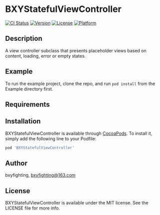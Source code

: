 # BXYStatefulViewController

[![CI Status](http://img.shields.io/travis/bxyfighting/BXYStatefulViewController.svg?style=flat)](https://travis-ci.org/bxyfighting/BXYStatefulViewController)
[![Version](https://img.shields.io/cocoapods/v/BXYStatefulViewController.svg?style=flat)](http://cocoapods.org/pods/BXYStatefulViewController)
[![License](https://img.shields.io/cocoapods/l/BXYStatefulViewController.svg?style=flat)](http://cocoapods.org/pods/BXYStatefulViewController)
[![Platform](https://img.shields.io/cocoapods/p/BXYStatefulViewController.svg?style=flat)](http://cocoapods.org/pods/BXYStatefulViewController)

## Description
A view controller subclass that presents placeholder views based on content, loading, error or empty states.

## Example

To run the example project, clone the repo, and run `pod install` from the Example directory first.

## Requirements

## Installation

BXYStatefulViewController is available through [CocoaPods](http://cocoapods.org). To install
it, simply add the following line to your Podfile:

```ruby
pod 'BXYStatefulViewController'
```

## Author

bxyfighting, bxyfighting@163.com

## License

BXYStatefulViewController is available under the MIT license. See the LICENSE file for more info.
